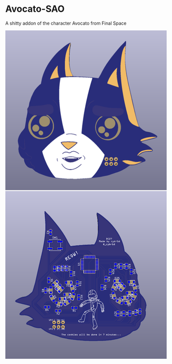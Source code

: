 # Avocato-SAO
A shitty addon of the character Avocato from Final Space

![alt text](https://raw.githubusercontent.com/cybr1d-cybr1d/Avocato-SAO/master/Avocato_Front.PNG?raw=true)
![alt text](https://raw.githubusercontent.com/cybr1d-cybr1d/Avocato-SAO/master/Avocato_Back.PNG?raw=true)
